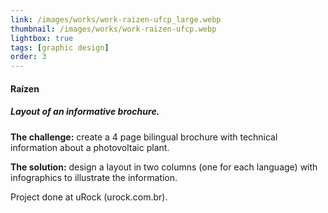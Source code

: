 ```yaml
---
link: /images/works/work-raizen-ufcp_large.webp
thumbnail: /images/works/work-raizen-ufcp.webp
lightbox: true
tags: [graphic design]
order: 3
---
```

#### Raízen
##### Layout of an informative brochure.
**The challenge:** create a 4 page bilingual brochure with technical information about a photovoltaic plant.

**The solution:** design a layout in two columns (one for each language) with infographics to illustrate the information.

Project done at uRock (urock.com.br).